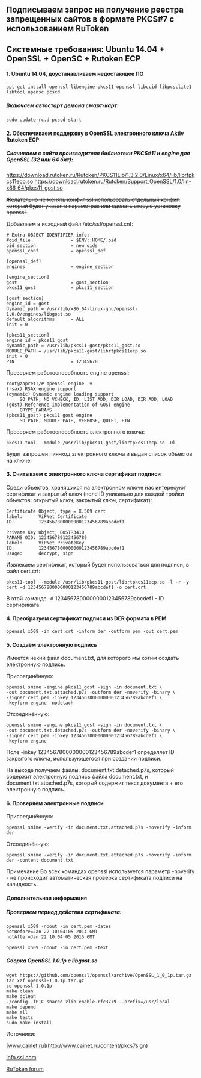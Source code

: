 ## Подписываем запрос на получение реестра запрещенных сайтов в формате PKCS#7 с использованием RuToken

## Системные требования: Ubuntu 14.04 + OpenSSL + OpenSC + Rutoken ECP

#### 1. Ubuntu 14.04, доустанавливаем недостающее ПО

    apt-get install openssl libengine-pkcs11-openssl libccid libpcsclite1 libtool opensc pcscd

##### Включаем автостарт демона смарт-карт:

    sudo update-rc.d pcscd start

#### 2. Обеспечиваем поддержку в OpenSSL электронного ключа Aktiv Rutoken ECP

##### Скачиваем с сайта производителя библиотеки PKCS#11 и engine для OpenSSL (32 или 64 бит):

https://download.rutoken.ru/Rutoken/PKCS11Lib/1.3.2.0/Linux/x64/lib/librtpkcs11ecp.so
https://download.rutoken.ru/Rutoken/Support_OpenSSL/1.0/lin-x86_64/pkcs11_gost.so

~~Желательно не менять конфиг ssl использовать отдельный конфиг, который будет указан в параметрах или сделать вторую
установку openssl.~~

Добавляем в исходный файл /etc/ssl/openssl.cnf:

    # Extra OBJECT IDENTIFIER info:
    #oid_file               = $ENV::HOME/.oid
    oid_section             = new_oids
    openssl_conf            = openssl_def

    [openssl_def]
    engines                 = engine_section

    [engine_section]
    gost                    = gost_section
    pkcs11_gost             = pkcs11_section

    [gost_section]
    engine_id = gost
    dynamic_path = /usr/lib/x86_64-linux-gnu/openssl-1.0.0/engines/libgost.so
    default_algorithms      = ALL
    init = 0

    [pkcs11_section]
    engine_id = pkcs11_gost
    dynamic_path = /usr/lib/pkcs11-gost/pkcs11_gost.so
    MODULE_PATH = /usr/lib/pkcs11-gost/librtpkcs11ecp.so
    init = 0
    PIN                     = 12345678

Проверяем работоспособность engine openssl:

    root@zapret:/# openssl engine -v
    (rsax) RSAX engine support
    (dynamic) Dynamic engine loading support
         SO_PATH, NO_VCHECK, ID, LIST_ADD, DIR_LOAD, DIR_ADD, LOAD
    (gost) Reference implementation of GOST engine
         CRYPT_PARAMS
    (pkcs11_gost) pkcs11 gost engine
         SO_PATH, MODULE_PATH, VERBOSE, QUIET, PIN

Проверяем работоспособность электронного ключа:

    pkcs11-tool --module /usr/lib/pkcs11-gost/librtpkcs11ecp.so -Ol

Будет запрошен пин-код электронного ключа и выдан список объектов на ключе.

#### 3. Считываем с электронного ключа сертификат подписи

Среди объектов, хранящихся на электронном ключе нас интересуют сертификат и закрытый ключ (поле ID уникально для каждой тройки объектов: открытый ключ, закрытый ключ, сертификат):

    Certificate Object, type = X.509 cert
    label:      ViPNet Certificate
    ID:         1234567800000000123456789abcdef1

    Private Key Object; GOSTR3410
    PARAMS OID: 123456789123456789
    label:      ViPNet PrivateKey
    ID:         1234567800000000123456789abcdef1
    Usage:      decrypt, sign

Извлекаем сертификат, который будет использоваться для подписи, в файл cert.crt:

    pkcs11-tool --module /usr/lib/pkcs11-gost/librtpkcs11ecp.so -l -r -y cert -d 1234567800000000123456789abcdef1 -o cert.crt

В этой команде -d 1234567800000000123456789abcdef1 - ID сертификата.

#### 4. Преобразуем сертификат подписи из DER формата в PEM

    openssl x509 -in cert.crt -inform der -outform pem -out cert.pem

#### 5. Создаём электронную подпись

Имеется некий файл document.txt, для которого мы хотим создать электронную подпись.

Присоединённую:

    openssl smime -engine pkcs11_gost -sign -in document.txt \
    -out document.txt.attached.p7s -outform der -noverify -binary \
    -signer cert.pem -inkey 1234567800000000123456789abcdef1 \
    -keyform engine -nodetach

Отсоединённую:

    openssl smime -engine pkcs11_gost -sign -in document.txt \
    -out document.txt.detached.p7s -outform der -noverify -binary \
    -signer cert.pem -inkey 1234567800000000123456789abcdef1 \
    -keyform engine

Поле -inkey 1234567800000000123456789abcdef1 определяет ID закрытого ключа, использующегося при создании подписи.

На выходе получаем файлы: document.txt.detached.p7s, который содержит электронную подпись файла document.txt, и document.txt.attached.p7s, который содержит текст документа + его электронную подпись.

#### 6. Проверяем электронные подписи

Присоединённую:

    openssl smime -verify -in document.txt.attached.p7s -noverify -inform der

Отсоединённую:

    openssl smime -verify -in document.txt.attached.p7s -noverify -inform der -content document.txt

Примечание
Во всех командах openssl используется параметр -noverify - не происходит автоматическая проверка сертификата подписи на валидность.

#### Дополнительная информация

##### Проверяем период действия сертификата:

    openssl x509 -noout -in cert.pem -dates
    notBefore=Jan 22 10:04:05 2014 GMT
    notAfter=Jan 22 10:04:05 2015 GMT

    openssl x509 -noout -in cert.pem -text

##### Сборка OpenSSL 1.0.1p c libgost.so

    wget https://github.com/openssl/openssl/archive/OpenSSL_1_0_1p.tar.gz
    tar xzf openssl-1.0.1p.tar.gz
    cd openssl-1.0.1p
    make clean
    make dclean
    ./config -fPIC shared zlib enable-rfc3779 --prefix=/usr/local
    make depend
    make all
    make tests
    sudo make install

Источники:

[www.cainet.ru](http://www.cainet.ru/content/pkcs7sign)

[info.ssl.com](http://info.ssl.com/article.aspx?id=12149)

[RuToken forum](http://forum.rutoken.ru/topic/1639/page/13/)
